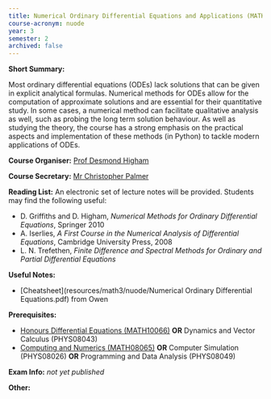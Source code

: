 ```yaml
---
title: Numerical Ordinary Differential Equations and Applications (MATH10060)
course-acronym: nuode
year: 3
semester: 2
archived: false
---
```


**Short Summary:** 

Most ordinary differential equations (ODEs) lack solutions that can be given in explicit analytical formulas. Numerical methods for ODEs allow for the computation of approximate solutions and are essential for their quantitative study. In some cases, a numerical method can facilitate qualitative analysis as well, such as probing the long term solution behaviour. As well as studying the theory, the course has a strong emphasis on  the practical aspects and implementation of these methods (in Python) to tackle modern applications of ODEs.

**Course Organiser:** [Prof Desmond Higham](<d.j.higham@ed.ac.uk>)

**Course Secretary:** [Mr Christopher Palmer](<chris.palmer@ed.ac.uk>) 

**Reading List:** An electronic set of lecture notes will be provided. Students may find the following useful:

- D. Griffiths and D. Higham, *Numerical Methods for Ordinary Differential Equations*,
  Springer 2010
- A. Iserlies, *A First Course in the Numerical Analysis of Differential Equations*, Cambridge University Press, 2008
- L. N. Trefethen, *Finite Difference and Spectral Methods for Ordinary and Partial Differential Equations*

**Useful Notes:**

- [Cheatsheet](resources/math3/nuode/Numerical Ordinary Differential Equations.pdf) from Owen

**Prerequisites:** 

- [Honours Differential Equations (MATH10066)](/math3/#hdeq) **OR** Dynamics and Vector Calculus (PHYS08043)
- [Computing and Numerics (MATH08065)](/math2/#cnu) **OR**  Computer Simulation (PHYS08026) **OR** Programming and Data Analysis (PHYS08049)

**Exam Info:** *not yet published*

**Other:**

